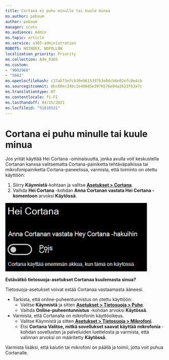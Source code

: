 ```yaml
---
title: Cortana ei puhu minulle tai kuule minua
ms.author: pebaum
author: pebaum
manager: scotv
ms.audience: Admin
ms.topic: article
ms.service: o365-administration
ROBOTS: NOINDEX, NOFOLLOW
localization_priority: Priority
ms.collection: Adm_O365
ms.custom:
- "9002960"
- "5662"
ms.openlocfilehash: c37ab73efcb39e9615397b3e84cb6e02efc0e4cb
ms.sourcegitcommit: 8bc60ec34bc1e40685e3976576e04a2623f63a7c
ms.translationtype: HT
ms.contentlocale: fi-FI
ms.lasthandoff: 04/15/2021
ms.locfileid: "51816521"
---
```

# <a name="cortana-doesnt-talk-to-me-or-cant-hear-me"></a>Cortana ei puhu minulle tai kuule minua

Jos yrität käyttää Hei Cortana -ominaisuutta, jonka avulla voit keskustella Cortanan kanssa valitsematta Cortana-painiketta tehtäväpalkissa tai mikrofonipainiketta Cortana-paneelissa, varmista, että toiminto on otettu käyttöön:

1. Siirry **Käynnistä**-kohtaan ja valitse **[Asetukset > Cortana](ms-settings:cortana?activationSource=GetHelp)**.
2. Vaihda **Hei Cortana** -kohdan **Anna Cortanan vastata Hei Cortana -komentoon** arvoksi **Käytössä**.

![Hei Cortana](media/hey-cortana.png)

**Estävätkö tietosuoja-asetukset Cortanaa kuulemasta sinua?**

Tietosuoja-asetukset voivat estää Cortanaa vastaamasta ääneesi.
- Tarkista, että online-puheentunnistus on otettu käyttöön:
    - Valitse **Käynnistä** ja sitten **[Asetukset > Tietosuoja > Puhe](ms-settings:privacy-speech?activationSource=GetHelp)**.
    - Vaihda **Online-puheentunnistus** -kohdan arvoksi **Käytössä**.
- Varmista, että Cortanalla on mikrofonin käyttöoikeus. 
    - Valitse Käynnistä ja sitten **[Asetukset > Tietosuoja > Mikrofoni](ms-settings:privacy-microphone?activationSource=GetHelp)**.
    - Etsi **Cortana** **Valitse, mitkä sovellukset saavat käyttää mikrofonia** -kohdan sovellusten ja palveluiden luettelosta ja varmista, että valinnan arvoksi on määritetty **Käytössä**.

Varmista lisäksi, että kaiutin tai mikrofoni on päällä ja toimii, jotta voit puhua Cortanalle.

